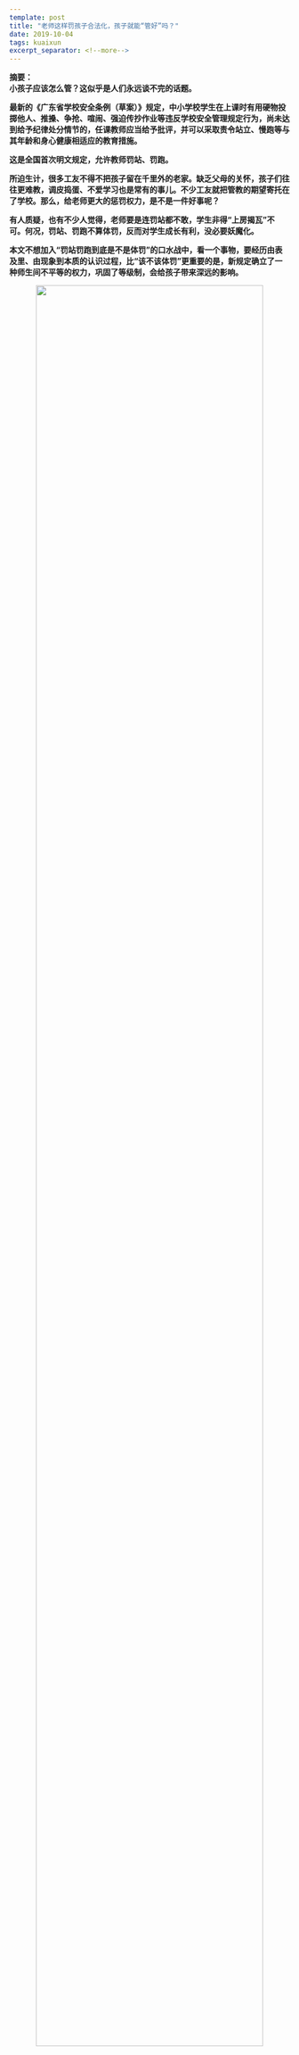 ```yaml
---
template: post
title: "老师这样罚孩子合法化，孩子就能“管好”吗？"
date: 2019-10-04
tags: kuaixun
excerpt_separator: <!--more-->
---
```


**摘要：  
小孩子应该怎么管？这似乎是人们永远谈不完的话题。**

**最新的《广东省学校安全条例（草案）》规定，中小学校学生在上课时有用硬物投掷他人、推搡、争抢、喧闹、强迫传抄作业等违反学校安全管理规定行为，尚未达到给予纪律处分情节的，任课教师应当给予批评，并可以采取责令站立、慢跑等与其年龄和身心健康相适应的教育措施。**

**这是全国首次明文规定，允许教师罚站、罚跑。**

**所迫生计，很多工友不得不把孩子留在千里外的老家。缺乏父母的关怀，孩子们往往更难教，调皮捣蛋、不爱学习也是常有的事儿。不少工友就把管教的期望寄托在了学校。那么，给老师更大的惩罚权力，是不是一件好事呢？**

**有人质疑，也有不少人觉得，老师要是连罚站都不敢，学生非得“上房揭瓦”不可。何况，罚站、罚跑不算体罚，反而对学生成长有利，没必要妖魔化。**

**本文不想加入“罚站罚跑到底是不是体罚”的口水战中，看一个事物，要经历由表及里、由现象到本质的认识过程，比“该不该体罚”更重要的是，新规定确立了一种师生间不平等的权力，巩固了等级制，会给孩子带来深远的影响。**

<div style="text-align:center"><img src="/images/100401.jpg" width="90%"><br></div><br>

<h3>壹：罚站意义何在，滥权恐难杜绝</h3>

迟到门口罚站，上课说话课堂罚站，大家一定都有类似的童年回忆。和批评教育不同的是，罚站、罚跑在教育之后，还要当众出出丑。别人坐着你站着，别人看着你跑步，等于在胸前写上“耻辱”两个大字，半大孩子的自尊心、自信心难免受到打击。

<div style="text-align:center"><img src="/images/100408.jpg" width="90%"><br></div><br>

下回改了的，要么是害怕丢脸，要么是不想消耗体力。他们是否真的打心眼儿觉得朝同学扔石子、欺负别人抄作业是不应该的，也明白到底什么是错、为什么错吗？答案可能是否定的；

下回不改的，被罚疲了的淘气包们，自然是免疫了这种惩罚——要不然总被罚的，永远是那几个“差生”呢。

如果不能让人打心眼儿服气，那和棍棒教育有什么区别？而更让人担忧的，是随之而来的权力滥用问题。

只看到允许老师体罚，却看不到允许学生辩解、抗议。老师的底气硬了，学生却难以保护自己免受不公待遇。当下，体罚尚且常见，一旦给予罚站、罚跑合法性，难保一些师德较差，或者教育理念落后的教师不会越轨行权——你说罚站、慢跑对学生的身心健康没有害处，但是站一整天呢，无缘无故被针对呢？这在实际中是很难界定和避免的。

频繁而且专横的体罚，说不定会让孩子产生厌学情绪，陷入自暴自弃中去。难以获得父母庇护、疏导的留守儿童们，更容易成为受害者。

10年以前的一个冬夜，山东一乡镇初中的寄宿生张鑫夜晚爬墙出去买东西，被值班老师抓到后罚站室外，后来老师出门喝酒，把他遗忘在了零下十几度的冬夜里。张鑫第二天一早被发现时，已经倒在水沟里死亡了。裸体侮辱、烈日跑圈、超长时间罚站，恶性事件这些年一直层出不穷。可是，要是孩子被粗暴对待，远在千里外打工的我们，连得知消息都很困难。

<div style="text-align:center"><img src="/images/100409.jpg" width="90%"><br>张鑫的爸爸拿着孩子生前的照片</div><br>

<h3>贰：教学生做小绵羊？</h3>

试想一下：如果有一天，老师和孩子各执一词地来找你告状，请问你更愿意相信谁？

天平往往是倾向于老师这边的，他们有着更大的话语权。

“传道授业解惑”，儒家传统给了老师这个职业在一种神圣性，而神圣就一定有不平等。他们有权规定各种课堂纪律、要求，执行校规校纪，而学生必须无条件服从——不管它们是否合理。现在又加上了一条——如果你不做或没做到，我不仅可以批评你，还可以惩罚，甚至体罚你。

<div style="text-align:center"><img src="/images/100403.jpg" width="90%"><br></div><br>

总有人以“小孩子心智不成熟”来为体罚辩护。在他们眼里，学生不需要有独立的思考和批判，做乖乖待在羊圈的小绵羊就好了呀。喋喋不休地强调要“尊师重道”，就差拿出四书五经，让孩子一拜孔子，二拜先生了。

这分明一种强权逻辑，你太小你懂得少，破了规矩（无论这个规矩合理与否）就该被罚。那么是不是厂子老板也可以说，工人文化水平不高，所以应该给予主管惩戒权。要是大家违反了操作规范，也必须去办公室罚站、绕车间跑圈呢！？

和蔼亲切的社会主义园丁摇身变成了手拿戒尺的教书先生，这样的倒退着实让人错愕。不知道新规的起草者们有没有想过，“惩戒权”加深的不平等，对学生的创造性是一种扼杀，还是他们只想要一群听话顺从的小羊？

<div style="text-align:center"><img src="/images/100404.jpg" width="90%"><br></div><br>

<h3>叁：资本主义劳动力再生产，让你世代不得翻身</h3>

孩子是我们的未来。羊圈里的孩子长大了，有的会成为狼，有的会继续做羊。

成了狼的，是维护曾经教化他们的这一整套秩序的狼。他们只需要坐得高高的，对忤逆者挥舞着手中的棍棒。

继续做羊的，是默认这一整套秩序的羊，他们是工人，白领，小职员，体力或者脑力无产者，以出卖劳动换取工资为生，社会的绝大多数。

工人在车间，难道不也是被要求无条件服从吗？即便你发现了更快捷省力的操作方式、人员安排，也不能自由地应用创新，而不得不重复机械的SOP；即便公司的管理规定不合理——随意罚款、没时间吃饭……不接受也得接受。

逆来顺受习惯了，很多工友因为一点小错被训斥时，还是会觉得不好意思，去找拉长班长请假，也难免低声下气地哀求。这便是资本主义规训的结果啊，把工人从人的样子变成奴隶的样子。

<div style="text-align:center"><img src="/images/100405.jpg" width="90%"><br></div><br>

学校要求学生顺从，不也是一样的道理吗？奴隶意识从娃娃抓起，从小告诉你，权威是不容挑战的。就像驯象，小象长大后，只要儿时被刺痛了的耳根子被轻轻碰一下，恐惧就压倒了抗争的冲动，去乖乖忍受残酷压榨它的演出、骑行。

我们自己做了奴隶，没白没黑的在车间卖命，只为了挣钱把孩子养大。可是他们进的学校，要把他们也变成奴隶——未来的奴隶。有一天当你的孩子走进社会，或许他早已忘了学校的那些繁文缛节，但是习惯于服从命令的他，面对义务加班的无理要求，取消自由的专制统治，真的能昂起头来说“不”吗？

<div style="text-align:center"><img src="/images/100410.jpg" width="90%"><br></div><br>
<div style="text-align:center"><img src="/images/100411.jpg" width="90%"><br></div><br>

马克思说得好：在阶级社会，一切无不打上了阶级的烙印。压迫是没有止境的，没有教育使力，怎么保证驯服劳动力的再生产呢？有了顺从的工人才能保证最大程度的剩余价值提取，狼自然是想要江山万万年，这波小羊，他们是吃定了。

闷头赚钱供孩子读书，终究跳脱不了世代受压迫的魔咒。工人阶级，也只有打破自己身上的锁链，才能解放后代，给孩子一个光明的未来。

<div style="text-align:center"><img src="/images/100407.jpg" width="90%"><br></div><br>

**后记：**

**有朝一日，奴隶不但要做生产工具，也要做战争工具的吧，狼要的是驯服国民。“我们不仅要培养有学问、效率高的国民，还要培养国民成为顺从、有纪律，为国家奉献的人。”**  
**——日本战前的军国主义教育家，森有礼**

